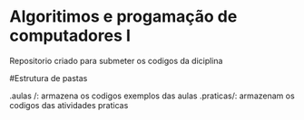 # Algoritimos e progamação de computadores I

Repositorio criado para submeter os codigos da diciplina

#Estrutura de pastas 

.aulas /: armazena os codigos exemplos das aulas 
.praticas/: armazenam os codigos das atividades praticas
